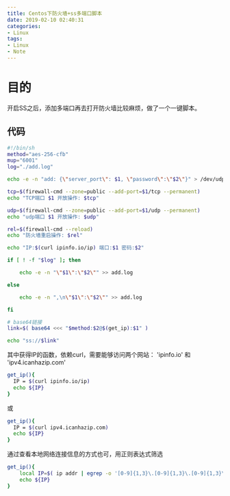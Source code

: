 ```yaml
---
title: Centos下防火墙+ss多端口脚本
date: 2019-02-10 02:40:31
categories:
- Linux
tags:
- Linux
- Note
---
```

# 目的

开启SS之后，添加多端口再去打开防火墙比较麻烦，做了一个一键脚本。

## 代码

``` bash
#!/bin/sh
method="aes-256-cfb"
mup="6001"
log="./add.log"

echo -e -n "add: {\"server_port\": $1, \"password\":\"$2\"}" > /dev/udp/127.0.0.1/$mup

tcp=$(firewall-cmd --zone=public --add-port=$1/tcp --permanent)
echo "TCP端口 $1 开放操作: $tcp"

udp=$(firewall-cmd --zone=public --add-port=$1/udp --permanent)
echo "udp端口 $1 开放操作: $udp"

rel=$(firewall-cmd --reload)
echo "防火墙重启操作: $rel"

echo "IP:$(curl ipinfo.io/ip) 端口:$1 密码:$2"

if [ ! -f "$log" ]; then

    echo -e -n "\"$1\":\"$2\"" >> add.log

else

    echo -e -n ",\n\"$1\":\"$2\"" >> add.log

fi

# base64链接
link=$( base64 <<< "$method:$2@$(get_ip):$1" )

echo "ss://$link"
```

其中获得IP的函数，依赖curl，需要能够访问两个网站：
'ipinfo.io'
和
'ipv4.icanhazip.com'

``` bash
get_ip(){
  IP = $(curl ipinfo.io/ip)
  echo ${IP}
}
```

或

``` bash
get_ip(){
  IP = $(curl ipv4.icanhazip.com)
  echo ${IP}
}
```

通过查看本地网络连接信息的方式也可，用正则表达式筛选

``` bash
get_ip(){
    local IP=$( ip addr | egrep -o '[0-9]{1,3}\.[0-9]{1,3}\.[0-9]{1,3}\.[0-9]{1,3}' | egrep -v "^192\.168|^172\.1[6-9]\.|^172\.2[0-9]\.|^172\.3[0-2]\.|^10\.|^127\.|^255\.|^0\." | head -n 1 )
    echo ${IP}
}
```